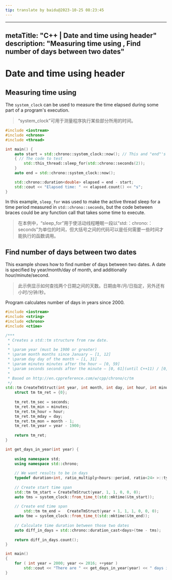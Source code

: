 ```yaml
---
tip: translate by baidu@2023-10-25 08:23:45
---
```

---

metaTitle: "C++ | Date and time using <chrono> header"
description: "Measuring time using <chrono>, Find number of days between two dates"
---------------------------------------------------------------------------

# Date and time using <chrono> header

## Measuring time using <chrono>

The `system_clock` can be used to measure the time elapsed during some part of a program's execution.

> “system_clock”可用于测量程序执行某些部分所用的时间。

```cpp
#include <iostream>
#include <chrono>
#include <thread>

int main() {
    auto start = std::chrono::system_clock::now(); // This and "end"'s type is std::chrono::time_point
    { // The code to test
        std::this_thread::sleep_for(std::chrono::seconds(2));
    }
    auto end = std::chrono::system_clock::now();

    std::chrono::duration<double> elapsed = end - start;
    std::cout << "Elapsed time: " << elapsed.count() << "s";
}

```

In this example, `sleep_for` was used to make the active thread sleep for a time period measured in `std::chrono::seconds`, but the code between braces could be any function call that takes some time to execute.

> 在本例中，“sleep_for”用于使活动线程睡眠一段以“std:：chrono:：seconds”为单位的时间，但大括号之间的代码可以是任何需要一些时间才能执行的函数调用。

## Find number of days between two dates

This example shows how to find number of days between two dates. A date is specified by year/month/day of month, and additionally hour/minute/second.

> 此示例显示如何查找两个日期之间的天数。日期由年/月/日指定，另外还有小时/分钟/秒。

Program calculates number of days in years since 2000.

```cpp
#include <iostream>
#include <string>
#include <chrono>
#include <ctime>

/***
 * Creates a std::tm structure from raw date.
 * 
 * \param year (must be 1900 or greater)
 * \param month months since January – [1, 12] 
 * \param day day of the month – [1, 31] 
 * \param minutes minutes after the hour – [0, 59] 
 * \param seconds seconds after the minute – [0, 61](until C++11) / [0, 60] (since C++11)
 * 
 * Based on http://en.cppreference.com/w/cpp/chrono/c/tm
 */
std::tm CreateTmStruct(int year, int month, int day, int hour, int minutes, int seconds) {
    struct tm tm_ret = {0};
 
    tm_ret.tm_sec = seconds;
    tm_ret.tm_min = minutes;
    tm_ret.tm_hour = hour;
    tm_ret.tm_mday = day;
    tm_ret.tm_mon = month - 1;
    tm_ret.tm_year = year - 1900;
    
    return tm_ret;
}

int get_days_in_year(int year) {
    
    using namespace std;
    using namespace std::chrono;
    
    // We want results to be in days
    typedef duration<int, ratio_multiply<hours::period, ratio<24> >::type> days;    
    
    // Create start time span    
    std::tm tm_start = CreateTmStruct(year, 1, 1, 0, 0, 0);
    auto tms = system_clock::from_time_t(std::mktime(&tm_start));
    
    // Create end time span
        std::tm tm_end =   CreateTmStruct(year + 1, 1, 1, 0, 0, 0);
    auto tme = system_clock::from_time_t(std::mktime(&tm_end));
    
    // Calculate time duration between those two dates
    auto diff_in_days = std::chrono::duration_cast<days>(tme - tms);
    
    return diff_in_days.count();
}

int main()
{
    for ( int year = 2000; year <= 2016; ++year ) 
        std::cout << "There are " << get_days_in_year(year) << " days in " << year << "\n";
}

```
